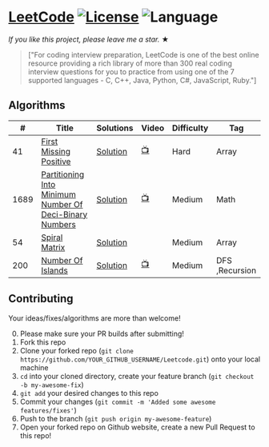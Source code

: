 # [LeetCode](https://leetcode.com/problemset/algorithms/) [![License](https://img.shields.io/badge/license-Apache_2.0-blue.svg)](https://github.com/zouariste/Leetcode/blob/main/LICENSE)  ![Language](https://img.shields.io/badge/language-Python%20%2F%20C++-blue.svg) 

_If you like this project, please leave me a star._ &#9733;

> ["For coding interview preparation, LeetCode is one of the best online resource providing a rich library of more than 300 real coding interview questions for you to practice from using one of the 7 supported languages - C, C++, Java, Python, C#, JavaScript, Ruby."]
## Algorithms

|  #  |      Title     |   Solutions   | Video  | Difficulty  | Tag                   
|-----|----------------|---------------|--------|-------------|-------------
|41|[First Missing Positive](https://leetcode.com/problems/first-missing-positive/)|[Solution](https://github.com/zouariste/Leetcode/blob/main/Hard/41_First_Missing_Positive.py) |[:tv:](https://www.youtube.com/watch?v=RHDLFs11tCk)|Hard|Array|
|1689|[Partitioning Into Minimum Number Of Deci-Binary Numbers](https://leetcode.com/problems/partitioning-into-minimum-number-of-deci-binary-numbers/)|[Solution](https://github.com/zouariste/Leetcode/blob/main/Medium/1689_Partitioning_Into_Minimum_Number_Of_Deci-Binary_Numbers.py) |[:tv:](https://youtu.be/TBcHX1WF3Kw)|Medium|Math|
|54|[Spiral Matrix](https://leetcode.com/problems/spiral-matrix/)|[Solution](https://github.com/zouariste/Leetcode/blob/main/Medium/54_Spiral_Matrix.py) ||Medium|Array|
|200|[Number Of Islands](https://leetcode.com/problems/number-of-islands/)|[Solution](https://github.com/zouariste/Leetcode/blob/main/Medium/200_Number_Of_Islands.py) |[:tv:](https://youtu.be/0WTwcYzAx-I)|Medium|DFS ,Recursion|


## Contributing
Your ideas/fixes/algorithms are more than welcome!

0. Please make sure your PR builds after submitting!
1. Fork this repo
2. Clone your forked repo (`git clone https://github.com/YOUR_GITHUB_USERNAME/Leetcode.git`) onto your local machine
3. `cd` into your cloned directory, create your feature branch (`git checkout -b my-awesome-fix`)
4. `git add` your desired changes to this repo
5. Commit your changes (`git commit -m 'Added some awesome features/fixes'`)
6. Push to the branch (`git push origin my-awesome-feature`)
7. Open your forked repo on Github website, create a new Pull Request to this repo!

